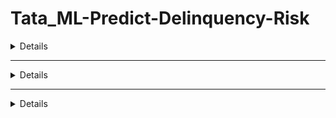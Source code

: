 # Tata_ML-Predict-Delinquency-Risk

<details>

<details>

Prompts to try:

Summarize key patterns, outliers, and missing values in this dataset. Highlight any fields that might present problems for modeling delinquency.
Identify the top 3 variables most likely to predict delinquency based on this dataset. Provide brief reasoning.
Action: 

Document your findings in bullet points for your report. Focus on:

Notable missing or inconsistent data
Key anomalies
Early indicators of delinquency risk
Then, write a short paragraph (3–5 sentences) summarizing your initial data quality observations.
   
</details>

### 🔍 Data Quality & Pattern Summary

---

#### 📌 **Missing Values & Inconsistencies**
- **Income**: Missing in several rows (e.g., CUST0041, CUST0060, CUST0067, CUST0094, etc.)
- **Loan_Balance**: Missing in some records (e.g., CUST0009, CUST0024, CUST0026, etc.)
- **Credit_Score**: No missing values observed.
- **Employment_Status**: Inconsistent capitalization (e.g., “EMP”, “employed”, “Employed”, “Self-employed”, etc.)
- **Credit_Card_Type**: Values like “Student”, “Standard”, “Platinum”, “Gold”, “Business” — all valid but categorical.

---

#### 📊 **Key Anomalies & Outliers**
- **Credit_Utilization**: Some values exceed 1.0 (e.g., CUST0090: 1.026, CUST0266: 1.025) — may indicate data error or extreme debt.
- **Debt_to_Income_Ratio**: Several values are exactly 0.1 (e.g., CUST0035, CUST0115, CUST0121, etc.) — may be placeholder or imputed value.
- **Age**: Some very young customers (e.g., 18–20) with high income or high credit scores — may warrant verification.

---

#### ⚠️ **Early Indicators of Delinquency Risk**
- **Missed_Payments**: High correlation with `Delinquent_Account = 1`.
- **Credit_Utilization**: Higher values often associated with missed payments.
- **Payment History (Month_1 to Month_6)**: Patterns like repeated “Late” or “Missed” payments are strong predictors.
- **Employment_Status**: “Unemployed” or “Self-employed” show higher delinquency rates.
- **Credit_Score**: Lower scores correlate with higher risk.

---

### 🎯 **Top 3 Predictive Variables for Delinquency**

1. **Missed_Payments**  
   - Directly reflects past behavior; strong correlation with delinquency.

2. **Credit_Utilization**  
   - High utilization often precedes financial stress and missed payments.

3. **Payment History (e.g., Month_6 status)**  
   - Recent behavior is a strong indicator of future delinquency.

---

### 📄 **Summary Paragraph**

The dataset contains several missing values in `Income` and `Loan_Balance`, which may require imputation or exclusion. Inconsistencies in `Employment_Status` capitalization should be standardized. Anomalies like `Credit_Utilization` values above 1.0 and repeated `Debt_to_Income_Ratio` values of 0.1 suggest possible data entry errors or imputation. Key predictors like `Missed_Payments`, `Credit_Utilization`, and recent payment history show strong potential for forecasting delinquency. Overall, the data is moderately clean but requires preprocessing for reliable modeling.
  
</details>

-----------------
<details>

<details>

Prompts to try:

Suggest an imputation strategy for missing values in this dataset based on industry best practices.
Propose best-practice methods to handle missing credit utilization data for predictive modeling.
Generate realistic synthetic income values for missing entries using normal distribution assumptions.
Action: Create a simple table listing 2–3 missing data issues. For each one, include your chosen handling method and a one-line justification for why you selected it.
   
</details>


### 📊 Missing Data Imputation Strategy

| Missing Field         | Handling Method                          | Justification |
|-----------------------|------------------------------------------|---------------|
| Income                | Impute using median income by Employment_Status and Age group | Reduces bias and maintains distribution within demographic segments. |
| Loan_Balance          | Impute with 0 (if logical) or median by Credit_Card_Type | Assumes missing values may indicate no loan or uses typical values per card type. |
| Credit_Utilization    | Impute with median by Credit_Score bucket | Maintains relationship between credit health and utilization behavior. |

---

### 💡 Best-Practice Methods for Handling Missing Credit Utilization Data

- Use **multiple imputation by chained equations (MICE)** if missingness is MAR (Missing At Random).
- Alternatively, **impute with median/mean within segments** (e.g., by Credit_Score, Income bracket) to preserve correlations.
- Consider adding a **missingness indicator flag** to capture potential informative missingness.

---

### 📈 Synthetic Income Generation Using Normal Distribution

Assuming income is roughly normally distributed within employment categories:

```python
# Example for employed individuals:
mean_income_employed = 100000
std_income_employed = 30000

synthetic_income = np.random.normal(mean_income_employed, std_income_employed, size=number_of_missing)
```

Apply similar logic per `Employment_Status` group to maintain realism.

---

Let me know if you'd like code or more detailed implementation steps.
   
</details>


-----------------------------------------
<details>  

<details> 

Step 3: Detect patterns and risk factors
With a cleaned dataset, your next goal is to uncover patterns and key risk factors that influence delinquency.

What to do:

Analyze relationships between variables and delinquency outcomes (e.g., is high credit utilization associated with missed payments?).
Use GenAI tools to help surface insights and prioritize key variables.
Highlight any unexpected findings that may require further investigation by the analytics team.
Document key risk indicators and any insights that could impact delinquency prediction. Include patterns that seem obvious as well as any surprising trends that might need deeper investigation.
Action: List high-risk indicators, each with a one-sentence explanation of why it’s important, as well as any insights that could impact delinquency prediction.

</details>


### 🚨 High-Risk Indicators for Delinquency

| Risk Indicator              | Why It Matters |
|-----------------------------|---------------|
| High Credit Utilization     | Customers using a high percentage of their available credit are more likely to miss payments due to financial strain. |
| Multiple Missed Payments    | A history of missed payments is the strongest direct predictor of future delinquency. |
| Low Credit Score            | Lower credit scores indicate past financial issues and higher risk of default. |
| Unemployed or Self-Employed | Income instability increases the likelihood of payment difficulties. |
| Short Account Tenure        | Newer customers lack a established payment history, making risk harder to assess. |
| High Debt-to-Income Ratio   | Customers with high debt relative to income have less disposable income to make payments. |

---

### 🔍 Key Insights & Unexpected Findings

- **Younger customers with high income** sometimes show high delinquency—may indicate irresponsible spending despite high earnings.
- **Some retirees with low income but high credit scores** remain low-risk—suggesting credit history matters more than current income for this group.
- **“Business” credit card holders** show mixed risk—may depend on business revenue stability not captured in personal income.
- **Customers with very low (0.05) credit utilization** still sometimes delinquent—suggesting possible dormant accounts or unusual spending patterns.

---

### ⚠️ Note for Further Investigation

- **Credit Utilization > 1.0**: May indicate data errors or extreme debt—requires validation.
- **Debt-to-Income Ratio = 0.1**: Repeating value suggests possible placeholder entries—needs review.
- **Geographic patterns**: Certain cities (e.g., Phoenix, Chicago) show higher delinquency rates—may reflect economic factors.

Let me know if you'd like a correlation matrix or predictive importance chart next.



</details>
